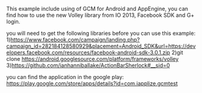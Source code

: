 This example include using of GCM for Android and AppEngine, you can find how to use the new Volley library from IO 2013, Facebook SDK and G+ login.

you will need to get the following libraries before you can use this example: 1)https://www.facebook.com/campaign/landing.php?campaign_id=282184128580929&placement=Android_SDK&url=https://developers.facebook.com/resources/facebook-android-sdk-3.0.1.zip
2)git clone https://android.googlesource.com/platform/frameworks/volley 3)https://github.com/ianhanniballake/ActionBarSherlock#__sid=0

you can find the application in the google play: https://play.google.com/store/apps/details?id=com.iapplize.gcmtest